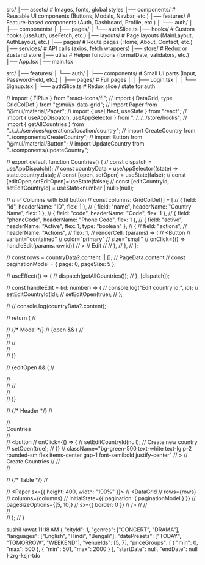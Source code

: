 src/
│── assets/            # Images, fonts, global styles
│── components/        # Reusable UI components (Buttons, Modals, Navbar, etc.)
│── features/          # Feature-based components (Auth, Dashboard, Profile, etc.)
│   └── auth/
│       ├── components/
│       ├── pages/
│       └── authSlice.ts
│── hooks/             # Custom hooks (useAuth, useFetch, etc.)
│── layouts/           # Page layouts (MainLayout, AuthLayout, etc.)
│── pages/             # Route pages (Home, About, Contact, etc.)
│── services/          # API calls (axios, fetch wrappers)
│── store/             # Redux or Zustand store
│── utils/             # Helper functions (formatDate, validators, etc.)
│── App.tsx
│── main.tsx


src/
│── features/
│   └── auth/
│       ├── components/      # Small UI parts (Input, PasswordField, etc.)
│       ├── pages/           # Full pages
│       │   ├── Login.tsx
│       │   └── Signup.tsx
│       └── authSlice.ts     # Redux slice / state for auth







// import { FiPlus } from "react-icons/fi";
// import { DataGrid, type GridColDef } from "@mui/x-data-grid";
// import Paper from "@mui/material/Paper";
// import { useEffect, useState } from "react";
// import { useAppDispatch, useAppSelector } from "../../../store/hooks";
// import { getAllCountries } from "../../../services/operations/location/country";
// import CreateCountry from "../components/CreateCountry";
// import Button from "@mui/material/Button";
// import UpdateCountry from "../components/updateCountry";

// export default function Countries() {
//   const dispatch = useAppDispatch();
//   const countryData = useAppSelector((state) => state.country.data);
//   const [open, setOpen] = useState(false);
//   const [editOpen,setEditOpen]=useState(false);
//   const [editCountryId, setEditCountryId] = useState<number | null>(null);

//   // ✅ Columns with Edit button
//   const columns: GridColDef[] = [
//   { field: "id", headerName: "ID", flex: 1 },
//   { field: "name", headerName: "Country Name", flex: 1 },
//   { field: "code", headerName: "Code", flex: 1 },
//   { field: "phoneCode", headerName: "Phone Code", flex: 1 },
//   { field: "active", headerName: "Active", flex: 1, type: "boolean" },
//   {
//     field: "actions",
//     headerName: "Actions",
//     flex: 1,
//     renderCell: (params) => (
//       <Button
//         variant="contained"
//         color="primary"
//         size="small"
//         onClick={() => handleEdit(params.row.id)}
//       >
//         Edit
//       </Button>
//     ),
//   },
// ];

//   const rows = countryData?.content || []; // PageData<Country>.content
//   const paginationModel = { page: 0, pageSize: 5 };

//   useEffect(() => {
//     dispatch(getAllCountries());
//   }, [dispatch]);

//   const handleEdit = (id: number) => {
//     console.log("Edit country id:", id);
//     setEditCountryId(id);
//     setEditOpen(true);
//   };

//   // console.log(countryData?.content);

//   return (
//     <div className="w-full overflow-x-auto relative">
//       {/* Modal */}
//       {open && (
//         <div className="fixed inset-0 flex items-center justify-center bg-black/40 backdrop-blur-sm z-50">
//           <div className="bg-white rounded-lg shadow-lg w-[600px] max-w-[90%]">
//             <CreateCountry setOpen={setOpen} />
//           </div>
//         </div>
//       )}

//       {editOpen && (
//         <div className="fixed inset-0 flex items-center justify-center bg-black/40 backdrop-blur-sm z-50">
//           <div className="bg-white rounded-lg shadow-lg w-[600px] max-w-[90%]">
//             <UpdateCountry setEditOpen={setEditOpen} editCountryId={editCountryId} />
//           </div>
//         </div>
//       )}

//       {/* Header */}
//       <div className="flex w-full flex-col md:flex-row items-start md:items-center justify-between py-4 gap-4 md:gap-0">
//         <div className="text-2xl text-blue-500 font-bold">Countries</div>
//         <div className="flex flex-col md:flex-row gap-2 md:gap-3">
//           <button
//             onClick={() => {
//               setEditCountryId(null); // Create new country
//               setOpen(true);
//             }}
//             className="bg-green-500 text-white text-lg p-2 rounded-sm flex items-center gap-1 font-semibold justify-center"
//           >
//             Create Countries <FiPlus size={20} />
//           </button>
//         </div>
//       </div>

//       {/* Table */}
//       <div className="overflow-x-auto">
//         <Paper sx={{ height: 400, width: "100%" }}>
//           <DataGrid
//             rows={rows}
//             columns={columns}
//             initialState={{ pagination: { paginationModel } }}
//             pageSizeOptions={[5, 10]}
//             sx={{ border: 0 }}
//           />
//         </Paper>
//       </div>
//     </div>
//   );
// }




sushil rawat
11:18 AM
{
  "cityId": 1,
  "genres": ["CONCERT", "DRAMA"],
  "languages": ["English", "Hindi", "Bengali"],
  "datePresets": ["TODAY", "TOMORROW", "WEEKEND"],
  "venueIds": [5, 7],
  "priceGroups": [
    { "min": 0, "max": 500 },
    { "min": 501, "max": 2000 }
  ],
  "startDate": null,
  "endDate": null
}
zrg-ksjr-tdo
